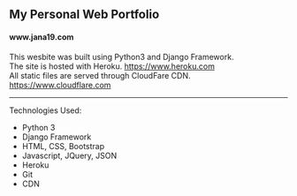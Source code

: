 <h2>My Personal Web Portfolio</h2>
<h4>www.jana19.com</h4>

This wesbite was built using Python3 and Django Framework.<br>
The site is hosted with Heroku. https://www.heroku.com <br>
All static files are served through CloudFare CDN. https://www.cloudflare.com <hr>

Technologies Used:
<ul>
  <li> Python 3 </li>
  <li> Django Framework </li>
  <li> HTML, CSS, Bootstrap </li>
  <li> Javascript, JQuery, JSON </li>
  <li> Heroku </li>
  <li> Git </li>
  <li> CDN </li>
</ul>




